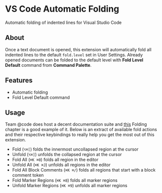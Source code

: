 # VS Code Automatic Folding
Automatic folding of indented lines for Visual Studio Code

## About

Once a text document is opened, this extension will automatically fold all
indented lines to the default `fold.level` set in User Settings. Already
opened documents can be folded to the default level with **Fold Level
Default** command from **Command Palette**.

## Features

- Automatic folding
- Fold Level Default command


## Usage

Team @code does host a decent documentation suite and
[this](https://code.visualstudio.com/docs/editor/codebasics#_folding) Folding
chapter is a good example of it. Below is an extract of available fold
actions and their respective keybindings to really help you get the most out
of this extension.

- Fold (`⌥⌘[`) folds the innermost uncollapsed region at the cursor
- Unfold (`⌥⌘]`) unfolds the collapsed region at the cursor
- Fold All (`⌘K ⌘0`) folds all region in the editor
- Unfold All (`⌘K ⌘J`) unfolds all regions in the editor
- Fold All Block Comments (`⌘K ⌘/`) folds all regions that start with a block comment token
- Fold Marker Regions (`⌘K ⌘8`) folds all marker regions
- Unfold Marker Regions (`⌘K ⌘9`) unfolds all marker regions
